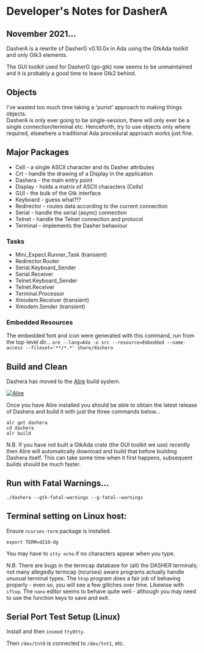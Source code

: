# Developer's Notes for DasherA

## November 2021...

DasherA is a rewrite of DasherG v0.10.0x in Ada using the GtkAda toolkit and only Gtk3 elements.

The GUI toolkit used for DasherG (go-gtk) now seems to be unmaintained and it is probably a good time to leave Gtk2 behind. 

## Objects

I've wasted too much time taking a 'purist' approach to making things objects.  
DasherA is only ever going to be single-session, there will only ever be a single connection/terminal etc.
Henceforth, try to use objects only where required, elsewhere a traditional Ada procedural approach works just fine.

## Major Packages

* Cell - a single ASCII character and its Dasher attributes
* Crt - handle the drawing of a Display in the application
* Dashera - the main entry point
* Display - holds a matrix of ASCII characters (Cells)
* GUI - the bulk of the Gtk interface
* Keyboard - guess what?!?
* Redirector - routes data according to the current connection
* Serial - handle the serial (async) connection
* Telnet - handle the Telnet connection and protocol
* Terminal - implements the Dasher behaviour

### Tasks

* Mini_Expect.Runner_Task (transient)
* Redirector.Router
* Serial.Keyboard_Sender
* Serial.Receiver
* Telnet.Keyboard_Sender
* Telnet.Receiver
* Terminal.Processor
* Xmodem.Receiver (transient)
* Xmodem.Sender (transient)

### Embedded Resources

The embedded font and icon were generated with this command, run from the top-level dir...
`are --lang=Ada -o src --resource=Embedded --name-access --fileset='**/*.*' share/dashera`

## Build and Clean

Dashera has moved to the [Alire](https://alire.ada.dev/) build system.

[![Alire](https://img.shields.io/endpoint?url=https://alire.ada.dev/badges/dashera.json)](https://alire.ada.dev/crates/dashera.html)

Once you have Alire installed you should be able to obtain the latest release of Dashera and build it with just the three commands below...
```
alr get dashera
cd dashera
alr build
```
N.B. If you have not built a GtkAda crate (the GUI toolkit we use) recently then Alire will automatically download and build that before building Dashera itself.  This can take some time when it first happens, subsequent builds should be much faster.

## Run with Fatal Warnings...
`./dashera --gtk-fatal-warnings --g-fatal--warnings`

## Terminal setting on Linux host:

Ensure `ncurses-term` package is installed.

`export TERM=d210-dg`

You may have to `stty echo` if no characters appear when you type.

N.B. There are bugs in the termcap database for (all) the DASHER terminals; not many allegedly termcap (ncurses) aware programs actually handle unusual terminal types.  The `htop` program does a fair job of behaving properly - even so, you will see a few glitches over time. Likewise with `iftop`.  The  `nano` editor seems to behave quite well - although you may need to use the function keys to save and exit.

## Serial Port Test Setup (Linux)

Install and then `insmod` `tty0tty`.

Then `/dev/tnt0` is connected to `/dev/tnt1`, etc.

